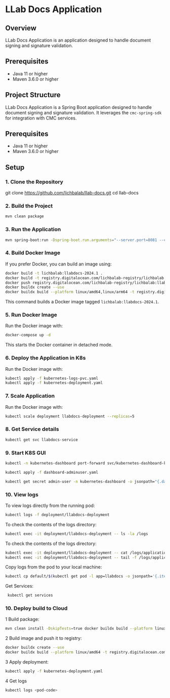 
# LLab Docs Application

## Overview
LLab Docs Application is an application designed to handle document signing and signature validation. 

## Prerequisites
- Java 11 or higher
- Maven 3.6.0 or higher

## Project Structure
LLab Docs Application is a Spring Boot application designed to handle document signing and signature validation. It leverages the `cmc-spring-sdk` for integration with CMC services.

## Prerequisites
- Java 11 or higher
- Maven 3.6.0 or higher

## Setup

### 1. Clone the Repository
git clone https://github.com/lichbalab/llab-docs.git
cd llab-docs

### 2. Build the Project

```bash
mvn clean package
```

### 3. Run the Application

```bash
mvn spring-boot:run -Dspring-boot.run.arguments="--server.port=8081 --cmc.sdk.base-url=http://localhost:8080"
```

### 4. Build Docker Image
If you prefer Docker, you can build an image using:
```bash
docker build -t lichbalab:llabdocs-2024.1 .
docker build -t registry.digitalocean.com/lichbalab-registry/lichbalab:llabdocs-2024.1 .
docker push registry.digitalocean.com/lichbalab-registry/lichbalab:llabdocs-2024.1
docker buildx create --use                                                                     
docker buildx build --platform linux/amd64,linux/arm64 -t registry.digitalocean.com/lichbalab-registry/lichbalab:llabdocs-2024.1 --push .

```
This command builds a Docker image tagged `lichbalab:llabdocs-2024.1`.

### 5. Run Docker Image
Run the Docker image with:
```bash
docker-compose up -d
```
This starts the Docker container in detached mode.

### 6. Deploy the Application in K8s
Run the Docker image with:
```bash
kubectl apply -f kubernetes-logs-pvc.yaml
kubectl apply -f kubernetes-deployment.yaml 
```

### 7. Scale Application
Run the Docker image with:
```bash
kubectl scale deployment llabdocs-deployment --replicas=5 
```

### 8. Get Service details 
```bash
kubectl get svc llabdocs-service
```

### 9. Start K8S GUI
```bash
kubectl -n kubernetes-dashboard port-forward svc/kubernetes-dashboard-kong-proxy 8443:443

kubectl apply -f dashboard-adminuser.yaml

kubectl get secret admin-user -n kubernetes-dashboard -o jsonpath="{.data.token}" | base64 -d

```

### 10. View logs

To view logs directly from the running pod:
```bash
kubectl logs -f deployment/llabdocs-deployment  
```

To check the contents of the logs directory:
```bash
kubectl exec -it deployment/llabdocs-deployment -- ls -la /logs   
```

To check the contents of the logs directory:
```bash
kubectl exec -it deployment/llabdocs-deployment -- cat /logs/application.log   
kubectl exec -it deployment/llabdocs-deployment -- tail -f /logs/application.log     
```

Copy logs from the pod to your local machine:
```bash
kubectl cp default/$(kubectl get pod -l app=llabdocs -o jsonpath='{.items[0].metadata.name}'):/logs/application.log ./application.log
```

Get Services:
```bash
 kubectl get services 
```

### 10. Deploy build to Cloud 

1 Build package:
```bash
mvn clean install -DskipTests=true docker buildx build --platform linux/amd64 -t registry.digitalocean.com/lichbalab-registry/lichbalab:llabdocs-2024.1 --push .
```

2 Build image and push it to registry:
```bash
docker buildx create --use
docker buildx build --platform linux/amd64 -t registry.digitalocean.com/lichbalab-registry/lichbalab:llabdocs-2024.1 --push .
```

3 Apply deployment:
```bash
kubectl apply -f kubernetes-deployment.yaml
```
4 Get logs
```bash
kubectl logs <pod-code>
```


